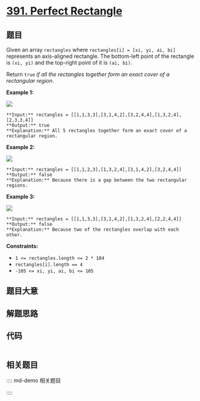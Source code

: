 # [391. Perfect Rectangle](https://leetcode.com/problems/perfect-rectangle)

## 题目

Given an array `rectangles` where `rectangles[i] = [xi, yi, ai, bi]`
represents an axis-aligned rectangle. The bottom-left point of the rectangle
is `(xi, yi)` and the top-right point of it is `(ai, bi)`.

Return `true` _if all the rectangles together form an exact cover of a
rectangular region_.



**Example 1:**

![](https://assets.leetcode.com/uploads/2021/03/27/perectrec1-plane.jpg)

    
    
    **Input:** rectangles = [[1,1,3,3],[3,1,4,2],[3,2,4,4],[1,3,2,4],[2,3,3,4]]
    **Output:** true
    **Explanation:** All 5 rectangles together form an exact cover of a rectangular region.
    

**Example 2:**

![](https://assets.leetcode.com/uploads/2021/03/27/perfectrec2-plane.jpg)

    
    
    **Input:** rectangles = [[1,1,2,3],[1,3,2,4],[3,1,4,2],[3,2,4,4]]
    **Output:** false
    **Explanation:** Because there is a gap between the two rectangular regions.
    

**Example 3:**

![](https://assets.leetcode.com/uploads/2021/03/27/perfecrrec4-plane.jpg)

    
    
    **Input:** rectangles = [[1,1,3,3],[3,1,4,2],[1,3,2,4],[2,2,4,4]]
    **Output:** false
    **Explanation:** Because two of the rectangles overlap with each other.
    



**Constraints:**

  * `1 <= rectangles.length <= 2 * 104`
  * `rectangles[i].length == 4`
  * `-105 <= xi, yi, ai, bi <= 105`


## 题目大意

## 解题思路

## 代码

```javascript

```

## 相关题目

:::: md-demo 相关题目

::::
